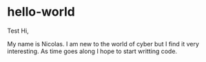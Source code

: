 # hello-world
Test
Hi,

My name is Nicolas.  I am new to the world of cyber but I find it very interesting.
As time goes along I hope to start writting code.  
